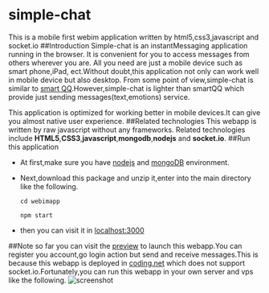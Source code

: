 # simple-chat
This is a mobile first webim application written by html5,css3,javascript and socket.io 
##Introduction
Simple-chat is an instantMessaging application running in the browser. It is convenient for you to access messages from others wherever you are. All you need are just a mobile device such as smart phone,iPad, ect.Without doubt,this application not only can work well in mobile device but also desktop. From some point of view,simple-chat is similar to
[smart QQ](http://w.qq.com/).However,simple-chat is lighter than smartQQ which provide just sending messages(text,emotions) service.

This application is optimized for working better in mobile devices.It can give you almost native user experience.
##Related technologies 
This webapp is written by raw javascript without any frameworks. Related technologies include **HTML5**,**CSS3**,**javascript**,**mongodb**,**nodejs** and **socket.io**.
##Run this application 
- At first,make sure you have [nodejs](https://nodejs.org/) and [mongoDB](http://www.mongodb.org/) environment.
- Next,download this package and unzip it,enter into the main directory like the following.

  `cd webimapp`
  
  `npm start`
- then you can visit it in [localhost:3000](http://localhost:3000)  

##Note
so far you can visit the [preview](http://simchat-my.coding.io) to launch this webapp.You can register you account,go login action but send and receive messages.This is because this webapp is deployed in [coding.net](http://coding.net) which does not support socket.io.Fortunately,you can run this webapp in your own server and vps like the following.
![screenshot](http://img-storage.qiniudn.com/15-6-13/74030231.jpg)

